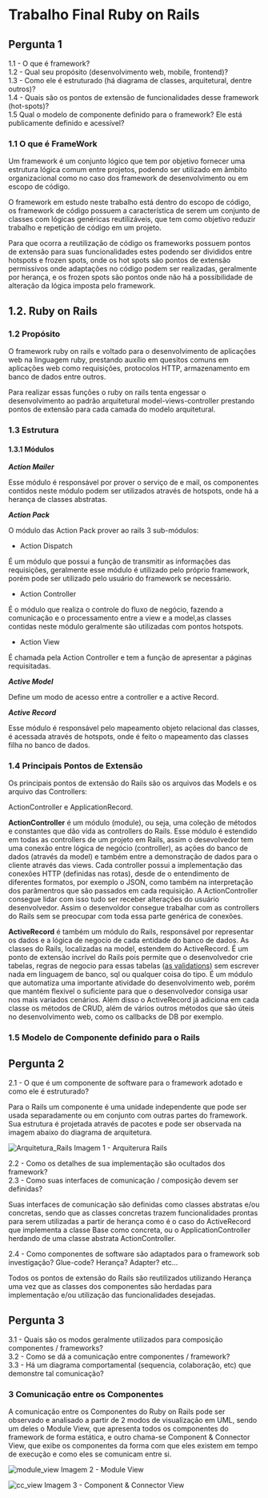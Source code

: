 # Trabalho Final Ruby on Rails

## Pergunta 1
1.1 - O que é framework? <br>
1.2 - Qual seu propósito (desenvolvimento web, mobile, frontend)?  <br>
1.3 - Como ele é estruturado (há diagrama de classes, arquitetural, dentre outros)?  <br>
1.4 - Quais são os pontos de extensão de funcionalidades desse framework (hot-spots)? <br>
1.5 Qual o modelo de componente definido para o framework? Ele está publicamente definido e acessível? <br>

### 1.1 O que é FrameWork

  Um framework é um conjunto lógico que tem por objetivo fornecer uma estrutura lógica comum entre projetos, podendo ser utilizado em âmbito organizacional como no caso dos framework de desenvolvimento ou em escopo de código.

  O framework em estudo neste trabalho está dentro do escopo de código, os framework de código possuem a característica de serem um conjunto de classes com lógicas genéricas reutilizáveis, que tem como objetivo reduzir trabalho e repetição de código em um projeto.

  Para que ocorra a reutilização de código os frameworks possuem pontos de extensão para suas funcionalidades estes podendo ser divididos entre hotspots e frozen spots, onde os hot spots são pontos de extensão permissivos onde adaptações no código podem ser realizadas, geralmente por herança, e os frozen spots são pontos onde não há a possibilidade de alteração da lógica imposta pelo framework.

  ## 1.2. Ruby on Rails

  ### 1.2 Propósito

  O framework ruby on rails e voltado para o desenvolvimento de aplicações web na linguagem ruby, prestando auxílio em quesitos comuns em aplicações web como requisições, protocolos HTTP, armazenamento em banco de dados entre outros.

  Para realizar essas funções o ruby on rails tenta engessar o desenvolvimento ao padrão arquitetural model-views-controller prestando pontos de extensão para cada camada do modelo arquitetural.

  ### 1.3 Estrutura

  #### 1.3.1 Módulos

  ***Action Mailer***

  Esse módulo é responsável por prover o serviço de e mail, os componentes contidos neste módulo podem ser utilizados através de hotspots, onde há a herança de classes abstratas.

  ***Action Pack***

  O módulo das  Action Pack prover ao rails 3 sub-módulos:

  * Action Dispatch

  É um módulo que possui a função de transmitir as informações das requisições, geralmente esse módulo é utilizado pelo próprio framework,
  porém pode ser utilizado pelo usuário do framework se necessário.

  * Action Controller

  É o módulo que realiza o controle do fluxo de negócio, fazendo a comunicação e o processamento entre a view e a model,as classes contidas neste módulo geralmente são utilizadas com pontos hotspots.

  * Action View

  É chamada pela Action Controller e tem a função de apresentar a páginas requisitadas.

  ***Active Model***

  Define um modo de acesso entre a controller e a active Record.

  ***Active Record***

  Esse módulo é responsável pelo mapeamento objeto relacional das classes, é acessada através de hotspots, onde é feito o mapeamento das classes filha no banco de dados.

### 1.4 Principais Pontos de Extensão
Os principais pontos de extensão do Rails são os arquivos das Models e os arquivo das Controllers:

ActionController e ApplicationRecord.

**ActionController** é um módulo (module), ou seja, uma coleção de métodos e constantes que dão vida as controllers do Rails. Esse módulo é estendido em todas as controllers de um projeto em Rails, assim o desevolvedor tem uma conexão entre lógica de negócio (controller), as ações do banco de dados (através da model) e também entre a demonstração de dados para o cliente através das views. Cada controller possui a implementação das conexões HTTP (definidas nas rotas), desde de o entendimento de diferentes formatos, por exemplo o JSON, como também na interpretação dos parâmentros que são passados em cada requisição. A ActionController consegue lidar com isso tudo ser receber alterações do usuário desenvolvedor. Assim o desenvoldor consegue trabalhar com as controllers do Rails sem se preocupar com toda essa parte genérica de conexões.

**ActiveRecord** é também um módulo do Rails, responsável por representar os dados e a lógica de negocio de cada entidade do banco de dados. As classes do Rails, localizadas na model, estendem do ActiveRecord. É um ponto de extensão incrível do Rails pois permite que o desenvolvedor crie tabelas, regras de negocio para essas tabelas ([as validations](http://guides.rubyonrails.org/active_record_validations.html)) sem escrever nada em linguagem de banco, sql ou qualquer coisa do tipo. É um módulo que automatiza uma importante atividade do desenvolvimento web, porém que mantém flexivel o suficiente para que o desenvolvedor consiga usar nos mais variados cenários. Além disso o ActiveRecord já adiciona em cada classe os métodos de CRUD, além de vários outros métodos que são úteis no desenvolvimento web, como os callbacks de DB por exemplo.

### 1.5 Modelo de Componente definido para o Rails

## Pergunta 2
2.1 - O que é um componente de software para o framework adotado e como ele é estruturado?<br>

Para o Rails um componente é uma unidade independente que pode ser usada separadamente ou em conjunto com outras partes do framework. Sua estrutura é projetada através de pacotes e pode ser observada na imagem abaixo do diagrama de arquitetura.

![Arquitetura_Rails](./imgs/rails_arquitetura.jpg)
Imagem 1 - Arquiterura Rails

2.2 - Como os detalhes de sua implementação são ocultados dos framework?<br>
2.3 - Como suas interfaces de comunicação / composição devem ser definidas?<br>

Suas interfaces de comunicação são definidas como classes abstratas e/ou concretas, sendo que as classes concretas trazem funcionalidades prontas para serem utilizadas a partir de herança como é o caso do ActiveRecord que implementa a classe Base como concreta, ou o ApplicationController herdando de uma classe abstrata ActionController.

2.4 - Como componentes de software são adaptados para o framework sob investigação? Glue-code? Herança? Adapter? etc...

  Todos os pontos de extensão do Rails são reutilizados utilizando Herança uma vez que as classes dos componentes são herdadas para implementação e/ou utilização das funcionalidades desejadas.

## Pergunta 3
3.1 - Quais são os modos  geralmente utilizados para composição componentes / frameworks?<br>
3.2 - Como se dá a comunicação entre componentes / framework?<br>
3.3 - Há um diagrama comportamental (sequencia, colaboração, etc) que demonstre tal comunicação?

### 3 Comunicação entre os Componentes

A comunicação entre os Componentes do Ruby on Rails pode ser observado e analisado a partir de 2 modos de visualização em UML, sendo um deles o Module View, que apresenta todos os componentes do framework de forma estática, e outro chama-se Component & Connector View, que exibe os componentes da forma com que eles existem em tempo de execução e como eles se comunicam entre si.

![module_view](./imgs/static_view.png)
Imagem 2 - Module View

![cc_view](./imgs/dynamic_view.png)
Imagem 3 - Component & Connector View
